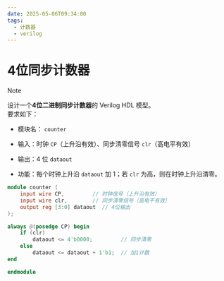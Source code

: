 ```yaml
---
date: 2025-05-06T09:34:00
tags:
  - 计数器
  - verilog
---
```

# 4位同步计数器

> [!NOTE]
> 
> 设计一个**4位二进制同步计数器**的 Verilog HDL 模型。  
> 要求如下：
> 
> - 模块名： `counter`
>     
> - 输入：时钟 `CP`（上升沿有效）、同步清零信号 `clr`（高电平有效）
>     
> - 输出：4 位 `dataout`
>     
> - 功能：每个时钟上升沿 `dataout` 加 1；若 `clr` 为高，则在时钟上升沿清零。
>     

```verilog
module counter (
    input wire CP,         // 时钟信号（上升沿有效）
    input wire clr,        // 同步清零信号（高电平有效）
    output reg [3:0] dataout  // 4位输出
);

always @(posedge CP) begin
    if (clr)
        dataout <= 4'b0000;         // 同步清零
    else
        dataout <= dataout + 1'b1;  // 加1计数
end

endmodule
```
